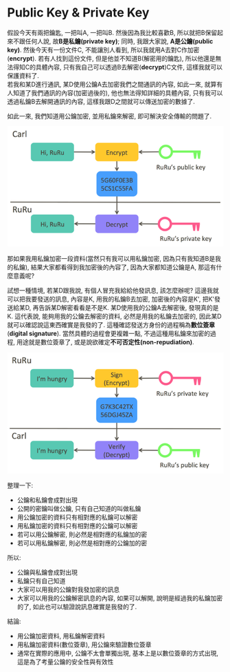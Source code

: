 # Public Key & Private Key

假設今天有兩把鑰匙, 一把叫A, 一把叫B. 然後因為我比較喜歡B, 所以就把B保留起來不跟任何人說, 故**B是私鑰\(private key\)**; 同時, 我跟大家說, **A是公鑰\(public key\)**. 然後今天有一份文件C, 不能讓別人看到, 所以我就用A去對C作加密\(**encrypt**\). 若有人找到這份文件, 但是他並不知道B\(解密用的鑰匙\), 所以他還是無法得知C的具體內容, 只有我自己可以透過B去解密\(**decrypt**\)C文件, 這樣我就可以保護資料了.  
若我和某D進行通訊, 某D使用公鑰A去加密我們之間通訊的內容, 如此一來, 就算有人知道了我們通訊的內容\(加密過後的\), 他也無法得知詳細的具體內容, 只有我可以透過私鑰B去解開通訊的內容, 這樣我跟D之間就可以傳送加密的數據了.

如此一來, 我們知道用公鑰加密, 並用私鑰來解密, 即可解決安全傳輸的問題了.

![](/assets/publickey_privatekey001.png)

那如果我用私鑰加密一段資料\(當然只有我可以用私鑰加密, 因為只有我知道B是我的私鑰\), 結果大家都看得到我加密後的內容了, 因為大家都知道公鑰是A, 那這有什麼意義呢?

試想一種情境, 若某D跟我說, 有個人冒充我給給他發訊息, 該怎麼辦呢? 這邊我就可以把我要發送的訊息, 內容是K, 用我的私鑰B去加密, 加密後的內容是K', 把K'發送給某D, 再告訴某D解密看看是不是K. 某D使用我的公鑰A去解密後, 發現真的是K. 這代表說, 能夠用我的公鑰去解密的資料, 必然是用我的私鑰去加密的, 因此某D就可以確認說這東西確實是我發的了. 這種確認發送方身份的過程稱為**數位簽章**\(**digital signature**\). 當然具體的過程會更複雜一點, 不過這種用私鑰來加密的過程, 用途就是數位簽章了, 或是說欲確定**不可否定性\(non-repudiation\)**.

![](/assets/digital_signature.png)

整理一下:

* 公鑰和私鑰會成對出現
* 公開的密鑰叫做公鑰, 只有自己知道的叫做私鑰
* 用公鑰加密的資料只有相對應的私鑰可以解密
* 用私鑰加密的資料只有相對應的公鑰可以解密
* 若可以用公鑰解密, 則必然是相對應的私鑰加的密
* 若可以用私鑰解密, 則必然是相對應的公鑰加的密

所以:

* 公鑰與私鑰會成對出現
* 私鑰只有自己知道
* 大家可以用我的公鑰對我發加密的訊息
* 大家可以用我的公鑰解密訊息的內容, 如果可以解開, 說明是經過我的私鑰加密的了, 如此也可以驗證說訊息確實是我發的了.

結論:

* 用公鑰加密資料, 用私鑰解密資料
* 用私鑰加密資料\(數位簽章\), 用公鑰來驗證數位簽章
* 通常在實際的應用中, 公鑰不太會單獨出現, 基本上是以數位簽章的方式出現, 這是為了考量公鑰的安全性與有效性



